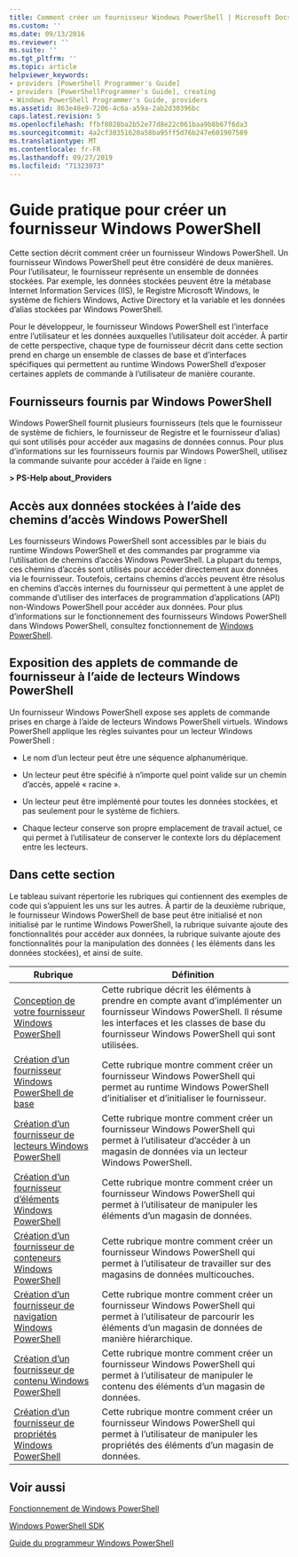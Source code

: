 ```yaml
---
title: Comment créer un fournisseur Windows PowerShell | Microsoft Docs
ms.custom: ''
ms.date: 09/13/2016
ms.reviewer: ''
ms.suite: ''
ms.tgt_pltfrm: ''
ms.topic: article
helpviewer_keywords:
- providers [PowerShell Programmer's Guide]
- providers [PowerShellProgrammer's Guide], creating
- Windows PowerShell Programmer's Guide, providers
ms.assetid: 863e48e9-7206-4c6a-a59a-2ab2d30396bc
caps.latest.revision: 5
ms.openlocfilehash: ffbf8028ba2b52e77d8e22c061baa9b8b67f6da3
ms.sourcegitcommit: 4a2cf30351620a58ba95ff5d76b247e601907589
ms.translationtype: MT
ms.contentlocale: fr-FR
ms.lasthandoff: 09/27/2019
ms.locfileid: "71323073"
---
```

# <a name="how-to-create-a-windows-powershell-provider"></a>Guide pratique pour créer un fournisseur Windows PowerShell

Cette section décrit comment créer un fournisseur Windows PowerShell. Un fournisseur Windows PowerShell peut être considéré de deux manières. Pour l’utilisateur, le fournisseur représente un ensemble de données stockées. Par exemple, les données stockées peuvent être la métabase Internet Information Services (IIS), le Registre Microsoft Windows, le système de fichiers Windows, Active Directory et la variable et les données d’alias stockées par Windows PowerShell.

Pour le développeur, le fournisseur Windows PowerShell est l’interface entre l’utilisateur et les données auxquelles l’utilisateur doit accéder. À partir de cette perspective, chaque type de fournisseur décrit dans cette section prend en charge un ensemble de classes de base et d’interfaces spécifiques qui permettent au runtime Windows PowerShell d’exposer certaines applets de commande à l’utilisateur de manière courante.

## <a name="providers-provided-by-windows-powershell"></a>Fournisseurs fournis par Windows PowerShell

Windows PowerShell fournit plusieurs fournisseurs (tels que le fournisseur de système de fichiers, le fournisseur de Registre et le fournisseur d’alias) qui sont utilisés pour accéder aux magasins de données connus. Pour plus d’informations sur les fournisseurs fournis par Windows PowerShell, utilisez la commande suivante pour accéder à l’aide en ligne :

**> PS-Help about_Providers**

## <a name="accessing-the-stored-data-using-windows-powershell-paths"></a>Accès aux données stockées à l’aide des chemins d’accès Windows PowerShell

Les fournisseurs Windows PowerShell sont accessibles par le biais du runtime Windows PowerShell et des commandes par programme via l’utilisation de chemins d’accès Windows PowerShell. La plupart du temps, ces chemins d’accès sont utilisés pour accéder directement aux données via le fournisseur. Toutefois, certains chemins d’accès peuvent être résolus en chemins d’accès internes du fournisseur qui permettent à une applet de commande d’utiliser des interfaces de programmation d’applications (API) non-Windows PowerShell pour accéder aux données. Pour plus d’informations sur le fonctionnement des fournisseurs Windows PowerShell dans Windows PowerShell, consultez fonctionnement de [Windows PowerShell](https://msdn.microsoft.com/en-us/ced30e23-10af-4700-8933-49873bd84d58).

## <a name="exposing-provider-cmdlets-using-windows-powershell-drives"></a>Exposition des applets de commande de fournisseur à l’aide de lecteurs Windows PowerShell

Un fournisseur Windows PowerShell expose ses applets de commande prises en charge à l’aide de lecteurs Windows PowerShell virtuels. Windows PowerShell applique les règles suivantes pour un lecteur Windows PowerShell :

- Le nom d’un lecteur peut être une séquence alphanumérique.

- Un lecteur peut être spécifié à n’importe quel point valide sur un chemin d’accès, appelé « racine ».

- Un lecteur peut être implémenté pour toutes les données stockées, et pas seulement pour le système de fichiers.

- Chaque lecteur conserve son propre emplacement de travail actuel, ce qui permet à l’utilisateur de conserver le contexte lors du déplacement entre les lecteurs.

## <a name="in-this-section"></a>Dans cette section

Le tableau suivant répertorie les rubriques qui contiennent des exemples de code qui s’appuient les uns sur les autres. À partir de la deuxième rubrique, le fournisseur Windows PowerShell de base peut être initialisé et non initialisé par le runtime Windows PowerShell, la rubrique suivante ajoute des fonctionnalités pour accéder aux données, la rubrique suivante ajoute des fonctionnalités pour la manipulation des données ( les éléments dans les données stockées), et ainsi de suite.

|Rubrique|Définition|
|-----------|----------------|
|[Conception de votre fournisseur Windows PowerShell](./designing-your-windows-powershell-provider.md)|Cette rubrique décrit les éléments à prendre en compte avant d’implémenter un fournisseur Windows PowerShell. Il résume les interfaces et les classes de base du fournisseur Windows PowerShell qui sont utilisées.|
|[Création d’un fournisseur Windows PowerShell de base](./creating-a-basic-windows-powershell-provider.md)|Cette rubrique montre comment créer un fournisseur Windows PowerShell qui permet au runtime Windows PowerShell d’initialiser et d’initialiser le fournisseur.|
|[Création d’un fournisseur de lecteurs Windows PowerShell](./creating-a-windows-powershell-drive-provider.md)|Cette rubrique montre comment créer un fournisseur Windows PowerShell qui permet à l’utilisateur d’accéder à un magasin de données via un lecteur Windows PowerShell.|
|[Création d’un fournisseur d’éléments Windows PowerShell](./creating-a-windows-powershell-item-provider.md)|Cette rubrique montre comment créer un fournisseur Windows PowerShell qui permet à l’utilisateur de manipuler les éléments d’un magasin de données.|
|[Création d’un fournisseur de conteneurs Windows PowerShell](./creating-a-windows-powershell-container-provider.md)|Cette rubrique montre comment créer un fournisseur Windows PowerShell qui permet à l’utilisateur de travailler sur des magasins de données multicouches.|
|[Création d’un fournisseur de navigation Windows PowerShell](./creating-a-windows-powershell-navigation-provider.md)|Cette rubrique montre comment créer un fournisseur Windows PowerShell qui permet à l’utilisateur de parcourir les éléments d’un magasin de données de manière hiérarchique.|
|[Création d’un fournisseur de contenu Windows PowerShell](./creating-a-windows-powershell-content-provider.md)|Cette rubrique montre comment créer un fournisseur Windows PowerShell qui permet à l’utilisateur de manipuler le contenu des éléments d’un magasin de données.|
|[Création d’un fournisseur de propriétés Windows PowerShell](./creating-a-windows-powershell-property-provider.md)|Cette rubrique montre comment créer un fournisseur Windows PowerShell qui permet à l’utilisateur de manipuler les propriétés des éléments d’un magasin de données.|

## <a name="see-also"></a>Voir aussi

[Fonctionnement de Windows PowerShell](https://msdn.microsoft.com/en-us/ced30e23-10af-4700-8933-49873bd84d58)

[Windows PowerShell SDK](../windows-powershell-reference.md)

[Guide du programmeur Windows PowerShell](./windows-powershell-programmer-s-guide.md)
